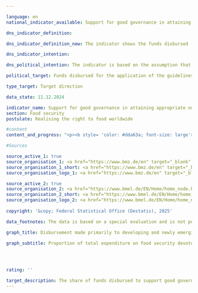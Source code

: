 ```yaml
---

language: en        
national_indicator_available: Support for good governance in attaining appropriate nutrition worldwide        

dns_indicator_definition:         

dns_indicator_definition_new: The indicator shows the funds disbursed (in per cent) to support good governance with regard to the relevant international standards and recommendations for realising the right to food (defined according to the Global Strategic Framework (GSF) of the Committee on World Food Security (<abbr title="Committee on World Food Security" tabindex="0">CFS</abbr>)) as a proportion of total expenditure on food security. Good governance includes a transparent, efficient and effective public sector, an independent judiciary and an effective, accountable and balanced administration at all levels of government.        

dns_indicator_intention:         

dns_political_intention: The indicator is based on the assumption that by promoting the application of international guidelines and recommendations in the area of food security, the food situation can be improved and thus make an important contribution to the fulfilment of <abbr title="Sustainable Development Goal" tabindex="0">SDG</abbr> 2&nbsp;and the realisation of the right to food.        

political_target: Funds disbursed for the application of the guidelines and recommendations of the <abbr title="United Nations" tabindex="0">UN</abbr> Committee on World Food Security (<abbr title="Committee on World Food Security" tabindex="0">CFS</abbr>) to be increased appropriately as a percentage of total spending on food security by 2030        

type_target: Target direction        

data_state: 11.12.2024        

indicator_name: Support for good governance in attaining appropriate nutrition worldwide        
section: Food security        
postulate: Realising the right to food worldwide        

#content         
content_and_progress: "<p><b style= 'color: #dda63a; font-size: large'>2.2&nbsp;Support for good governance in attaining appropriate nutrition worldwide</b><br><br>The indicator shows the proportion of official development assistance (<abbr title='Official development assistance' tabindex='0'>ODA</abbr>) disbursed in the area of food security that is dedicated to support 'good governance'. The basis for this is the international norms and recommendations for the realisation of the right to food&nbsp;–&nbsp;as defined in the Global Strategic Framework (GSF) of the Committee on World Food Security (<abbr title='Committee on World Food Security' tabindex='0'>CFS</abbr>).<br><br>Data collection is carried out by the Federal Ministry of Agriculture, Food and Regional Identity (BMLEH) and the Federal Ministry for Economic Cooperation and Development (<abbr title='Federal Ministry for Economic Cooperation and Development' tabindex='0'>BMZ</abbr>). The methodology for data collection differs between the years before and after 2019.<br><br>In 2016&nbsp;and 2018, <abbr title='Official development assistance' tabindex='0'>ODA</abbr> projects were considered as contributions to supporting good governance in the area of food security if:<ul><li>a) a guideline or recommendation from the <abbr title='Committee on World Food Security' tabindex='0'>CFS</abbr>’s GSF on food security was explicitly mentioned in the objectives, the results matrix, or the project description, or</li><li>b) a central substantive element of such a guideline or recommendation constituted a substantial part of the project, and the project also aimed to strengthen legal, institutional or political frameworks.</li></ul>From 2020&nbsp;onwards, data collection is based on <abbr title='Organisation for Economic Co-operation and Development' tabindex='0'>OECD</abbr>-DAC data. Since then, projects are considered conducive to supporting good governance in the area of food security if they:<ul><li>a) include a Common Reporting Standard (<abbr title='Creditor Reporting System' tabindex='0'>CRS</abbr>) code and relevant keywords associated with food security, and</li><li>b) are tagged with a governance-related identifier and keywords related to the core elements of a guideline or recommendation of the <abbr title='Committee on World Food Security' tabindex='0'>CFS</abbr>’s Global Strategic Framework.</li></ul>Due to the different methodologies used, results before and after 2019&nbsp;are only partially comparable. As the indicator reflects the proportion of expenditures in relation to total spending linked to food security, it does not provide information on the development of absolute spending in the area of food security or the total volume of support for good governance in this area.<br><br>Germany's disbursements for <abbr title='Official development assistance' tabindex='0'>ODA</abbr> overall rose significantly between 2016&nbsp;and 2022&nbsp;–&nbsp;from 22,368&nbsp;million euros to 29,165&nbsp;million euros. Public spending in the area of food security also increased steadily over the same period&nbsp;–&nbsp;both in absolute terms (from 887&nbsp;million euros in 2016&nbsp;to 2,461&nbsp;million euros in 2022) and as a share of total <abbr title='Official development assistance' tabindex='0'>ODA</abbr> disbursements (from 4.0&nbsp;% in 2016&nbsp;to 8.4&nbsp;% in 2022).<br><br>Public development spending to support good governance in the area of food security also rose by around 40&nbsp;% between 2016&nbsp;and 2022&nbsp;–&nbsp;from 148&nbsp;million euros to 207&nbsp;million euros. However, this increase was smaller than that of total food security spending, resulting in a decline in the indicator value. While in 2016, 16.7&nbsp;% of food security-related spending was attributed to supporting good governance, this share dropped to just 8.4&nbsp;% in 2022.<br><br>Compared to total public development spending, expenditures for both governance and food security represent only a small share. In 2022, total <abbr title='Official development assistance' tabindex='0'>ODA</abbr> expenditure amounted to around 29&nbsp;billion euros, of which only 0.7&nbsp;% was spent on measures to promote good governance in the area of food security.</p>"                

#Sources        

source_active_1: true
source_organisation_1: <a href="https://www.bmz.de/en" target="_blank" onclick="return confirm_alert('the Federal Ministry of Economic Cooperation and Development', 'En')">Federal Ministry of Economic Cooperation and Development</a>
source_organisation_1_short: <a href="https://www.bmz.de/en" target="_blank" onclick="return confirm_alert('the Federal Ministry of Economic Cooperation and Development', 'En')">Federal Ministry of Economic Cooperation and Development</a>
source_organisation_logo_1: <a href="https://www.bmz.de/en" target="_blank" onclick="return confirm_alert('the Federal Ministry of Economic Cooperation and Development', 'En')"><img src="https://dns-indikatoren.de/public/OrgImgEn/bmz.png" alt="Federal Ministry of Economic Cooperation and Development" title=" Click here to visit the homepage of the organizationFederal Ministry of Economic Cooperation and Development" style="height:60px; width:148px; border:transparent"/></a>

source_active_2: true
source_organisation_2: <a href="https://www.bmel.de/EN/Home/home_node.html" target="_blank" onclick="return confirm_alert('the Federal Ministry of Agriculture, Food and Regional Identity', 'En')">Federal Ministry of Agriculture, Food and Regional Identity</a>
source_organisation_2_short: <a href="https://www.bmel.de/EN/Home/home_node.html" target="_blank" onclick="return confirm_alert('the Federal Ministry of Agriculture, Food and Regional Identity', 'En')">Federal Ministry of Agriculture, Food and Regional Identity</a>
source_organisation_logo_2: <a href="https://www.bmel.de/EN/Home/home_node.html" target="_blank" onclick="return confirm_alert('the Federal Ministry of Agriculture, Food and Regional Identity', 'En')"><img src="https://dns-indikatoren.de/public/OrgImgEn/bmleh.png" alt="Federal Ministry of Agriculture, Food and Regional Identity" title=" Click here to visit the homepage of the organizationFederal Ministry of Agriculture, Food and Regional Identity" style="height:60px; width:148px; border:transparent"/></a>
        
copyright: '&copy; Federal Statistical Office (Destatis), 2025'        

data_footnotes: The data is based on a special evaluation and is not publicly available.<br>• Due to methodological changes, the results from 2020&nbsp;are only comparable with previous years to a limited extent.<br>• The guidelines and recommendations of the United Nations Committee on World Food Security (<abbr title="Committee on World Food Security" tabindex="0">CFS</abbr>) are not legally binding.        

graph_title: Disbursement made primarily to developing and newly emerging countries to support good governance in the context of efforts to promote food security        

graph_subtitle: Proportion of total expenditure on food security devoted to good governance        

        

                        
rating: ''        

target_description: The share of funds disbursed to support good governance in food security in total expenditure on food security should increase.<br><br>Current development contrary to target, but no conclusive assessment possible. Too few data points.        
---
```


